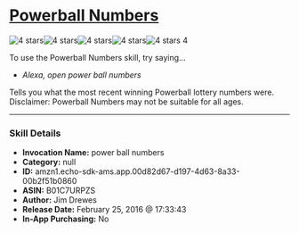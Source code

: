 # [Powerball Numbers](http://alexa.amazon.com/#skills/amzn1.echo-sdk-ams.app.00d82d67-d197-4d63-8a33-00b2f51b0860)
![4 stars](../../images/ic_star_black_18dp_1x.png)![4 stars](../../images/ic_star_black_18dp_1x.png)![4 stars](../../images/ic_star_black_18dp_1x.png)![4 stars](../../images/ic_star_black_18dp_1x.png)![4 stars](../../images/ic_star_border_black_18dp_1x.png) 4

To use the Powerball Numbers skill, try saying...

* *Alexa, open power ball numbers*

Tells you what the most recent winning Powerball lottery numbers were.
Disclaimer: Powerball Numbers may not be suitable for all ages.

***

### Skill Details

* **Invocation Name:** power ball numbers
* **Category:** null
* **ID:** amzn1.echo-sdk-ams.app.00d82d67-d197-4d63-8a33-00b2f51b0860
* **ASIN:** B01C7URPZS
* **Author:** Jim Drewes
* **Release Date:** February 25, 2016 @ 17:33:43
* **In-App Purchasing:** No
